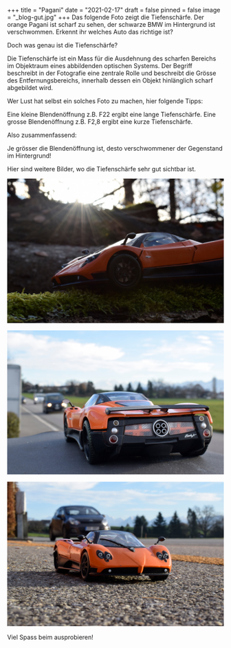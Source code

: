 +++
title = "Pagani"
date = "2021-02-17"
draft = false
pinned = false
image = "_blog-gut.jpg"
+++
Das folgende Foto zeigt die Tiefenschärfe. Der orange Pagani ist scharf zu sehen, der schwarze BMW im Hintergrund ist verschwommen. Erkennt ihr welches Auto das richtige ist?

Doch was genau ist die Tiefenschärfe?

Die Tiefenschärfe ist ein Mass für die Ausdehnung des scharfen Bereichs im Objektraum eines abbildenden optischen Systems. Der Begriff beschreibt in der Fotografie eine zentrale Rolle und beschreibt die Grösse des Entfernungsbereichs, innerhalb dessen ein Objekt hinlänglich scharf abgebildet wird. 

Wer Lust hat selbst ein solches Foto zu machen, hier folgende Tipps:

Eine kleine Blendenöffnung z.B. F22 ergibt eine lange Tiefenschärfe. Eine grosse Blendenöffnung z.B. F2,8 ergibt eine kurze Tiefenschärfe. 

Also zusammenfassend:

Je grösser die Blendenöffnung ist, desto verschwommener der Gegenstand im Hintergrund!

Hier sind weitere Bilder, wo die Tiefenschärfe sehr gut sichtbar ist.

![Beim folgenden Bild ist die Blende bei 2,8F.](_dsc0107-gut.jpg)

![Das folgende Bild wurde mit einer Blende von F5,6 aufgenommen.](_dsc0115-gut.jpg)

![Dieses Bild hat eine Blende von F4. ](_dsc0122-gut.jpg)

Viel Spass beim ausprobieren!